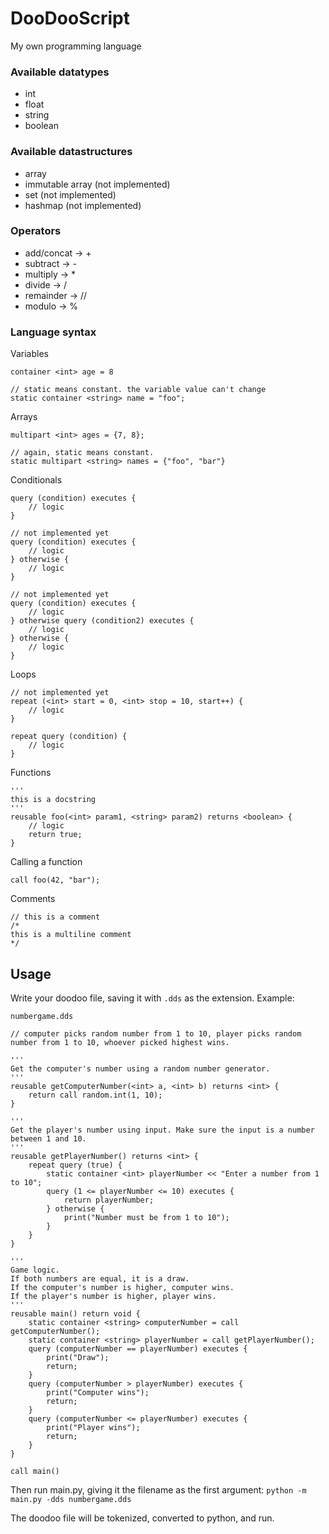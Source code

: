 # DooDooScript
My own programming language

### Available datatypes
- int
- float
- string
- boolean

### Available datastructures
- array
- immutable array (not implemented)
- set (not implemented)
- hashmap (not implemented)

### Operators
- add/concat -> +
- subtract -> -
- multiply -> *
- divide -> /
- remainder -> //
- modulo -> %

### Language syntax
Variables
```
container <int> age = 8

// static means constant. the variable value can't change
static container <string> name = "foo";
```
Arrays
```
multipart <int> ages = {7, 8};

// again, static means constant.
static multipart <string> names = {"foo", "bar"}
```

Conditionals
```
query (condition) executes {
    // logic
}

// not implemented yet
query (condition) executes {
    // logic
} otherwise {
    // logic
}

// not implemented yet
query (condition) executes {
    // logic
} otherwise query (condition2) executes {
    // logic
} otherwise {
    // logic
}
```

Loops
```
// not implemented yet
repeat (<int> start = 0, <int> stop = 10, start++) {
    // logic
}

repeat query (condition) {
    // logic
}
```

Functions
```
'''
this is a docstring
'''
reusable foo(<int> param1, <string> param2) returns <boolean> {
    // logic
    return true;
}
```

Calling a function
```
call foo(42, "bar");
```

Comments
```
// this is a comment
/*
this is a multiline comment
*/
```

## Usage
Write your doodoo file, saving it with `.dds` as the extension. Example:

`numbergame.dds`
```
// computer picks random number from 1 to 10, player picks random number from 1 to 10, whoever picked highest wins.

'''
Get the computer's number using a random number generator.
'''
reusable getComputerNumber(<int> a, <int> b) returns <int> {
    return call random.int(1, 10);
}

'''
Get the player's number using input. Make sure the input is a number between 1 and 10.
'''
reusable getPlayerNumber() returns <int> {
    repeat query (true) {
        static container <int> playerNumber << "Enter a number from 1 to 10";
        query (1 <= playerNumber <= 10) executes {
            return playerNumber;
        } otherwise {
            print("Number must be from 1 to 10");
        }
    }
}

'''
Game logic.
If both numbers are equal, it is a draw.
If the computer's number is higher, computer wins.
If the player's number is higher, player wins.
'''
reusable main() return void {
    static container <string> computerNumber = call getComputerNumber();
    static container <string> playerNumber = call getPlayerNumber();
    query (computerNumber == playerNumber) executes {
        print("Draw");
        return;
    }
    query (computerNumber > playerNumber) executes {
        print("Computer wins");
        return;
    }
    query (computerNumber <= playerNumber) executes {
        print("Player wins");
        return;
    }
}

call main()
```

Then run main.py, giving it the filename as the first argument:
`python -m main.py -dds numbergame.dds`

The doodoo file will be tokenized, converted to python, and run.